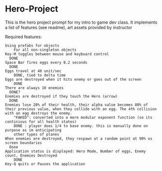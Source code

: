# Hero-Project
This is the hero project prompt for my intro to game dev class. It implements a list of features (see readme), art assets provided by instructor


Required features:

    Using prefabs for objects
        For all non-singleton objects
    Key-M toggles between mouse and keyboard control
      DONE
    Space Bar fires eggs every 0.2 seconds
      DONE
    Eggs travel at 40 unit/sec
        DONE, tied to delta time
    Eggs are destroyed when it hits enemy or goes out of the screen
        DONE
    There are always 10 enemies
      DONE?
    Enemies are destroyed if they touch the Hero (arrow)
      DONE
    Enemies lose 20% of their health, their alpha value becomes 80% of their previous value, when they collide with an egg. The 4th collision with an egg destroys the enemy.
        "FAKED": converted into a more modular exponent function (so its continious for all health states)
        DONE : player does 1/4 to base enemy. this is manually done on purpose as im anticipating
        other types of planes
    When enemies are destroyed, they respawn at a random point at 90% os screen boundaries
      Done
    Application status is displayed: Hero Mode, Number of eggs, Enemy count, Enemies Destroyed
        DONE
    Key-Q quits or Pauses the application